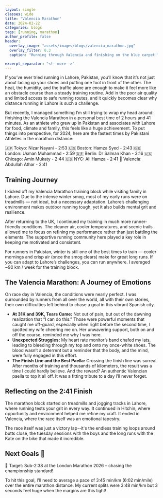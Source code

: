 ```yaml
---
layout: single
classes: wide
title: "Valencia Marathon"
date: 2024-02-22
categories: blogs
tags: [running, marathon]
author_profile: false
header:
  overlay_image: "assets/images/blogs/valencia_marathon.jpg"
  overlay_filter: 0.3
  caption: "Running through Valencia and finishing on the blue carpet!"

excerpt_separator: "<!--more-->"
---
```



<!--more-->

If you’ve ever tried running in Lahore, Pakistan, you’ll know that it’s not just about lacing up your shoes and putting one foot in front of the other. The heat, the humidity, and the traffic alone are enough to make it feel more like an obstacle course than a steady training routine. Add in the poor air quality and limited access to safe running routes, and it quickly becomes clear why distance running in Lahore is such a challenge.

But recently, I managed something I’m still trying to wrap my head around: finishing the Valencia Marathon in a personal best time of 2 hours and 41 minutes. As an athlete who grew up in Pakistan and associates with Lahore for food, climate and family, this feels like a huge achievement. To put things into perspective, for 2024, here are the fastest times by Pakistani Athletes in the marathon distance: 

🇯🇵 Tokyo: Nizar Nayani - 2:53
🇺🇸 Boston: Hamza Syed - 2:43
🇬🇧 London: Usman Muhammad - 2:59
🇩🇪 Berlin: Dr Salman Khan - 3:16
🇺🇸 Chicago: Amin Mukaty - 2:44
🇺🇸 NYC: Ali Hamza - 2:41
🏁 Valencia: Abdullah Athar - 2:41

## Training Journey

I kicked off my Valencia Marathon training block while visiting family in Lahore. Due to the intense winter smog, most of my early runs were on treadmills — not ideal, but a necessary adaptation. Lahore’s challenging environment makes outdoor running tough, yet it also builds mental grit and resilience.

After returning to the UK, I continued my training in much more runner-friendly conditions. The cleaner air, cooler temperatures, and scenic trails allowed me to focus on refining my performance rather than just battling the elements. The supportive running community here played a key role in keeping me motivated and consistent.

For runners in Pakistan, winter is still one of the best times to train — cooler mornings and crisp air (once the smog clears) make for great long runs. If you can adapt to Lahore’s challenges, you can run anywhere. I averaged ~90 km / week for the training block. 

## The Valencia Marathon: A Journey of Emotions

On race day in Valencia, the conditions were nearly perfect. I was surrounded by runners from all over the world, all with their own stories, their own difficulties left behind to chase a goal in this vibrant Spanish city.

- **At 31K and 39K, Tears Came:** Not out of pain, but out of the dawning realization that “I can do this.” Those were powerful moments that caught me off-guard, especially when right before the second time, I spotted my wife cheering me on. Her unwavering support, both on and off the course, reminded me why I was here.
- **Unexpected Struggles:** My heart rate monitor’s band chafed my lats, leading to bleeding through my top and onto my once-white shoes. The blood wasn’t a deterrent but a reminder that the body, and the mind, were fully engaged in this effort.
- **The Finish Line and the Best Paella:** Crossing the finish line was surreal. After months of training and thousands of kilometers, the result was a time I could hardly believe. And the reward? An authentic Valencian paella to top it all off. It was a fitting tribute to a day I’ll never forget.

## Reflecting on the 2:41 Finish

The marathon block started on treadmills and jogging tracks in Lahore, where running tests your grit in every way. It continued in Hitchin, where opportunity and environment helped me refine my craft. It ended in Valencia, where the race itself was an emotional tapestry.

The race itself was just a victory lap--it's the endless training loops around butts close, the tuesday sessions with the boys and the long runs with the Kate on the bike that made it incredible.


## Next Goals 🎯
🏁 Target: Sub-2:38 at the London Marathon 2026 – chasing the championship standard!

To hit this goal, I'll need to average a pace of 3:45 min/km (6:02 min/mile) over the entire marathon distance. My current splits were 3:48 min/km but 3 seconds feel huge when the margins are this tight!